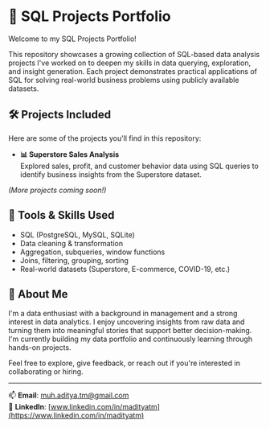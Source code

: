 # 🧠 SQL Projects Portfolio

Welcome to my SQL Projects Portfolio!

This repository showcases a growing collection of SQL-based data analysis projects I've worked on to deepen my skills in data querying, exploration, and insight generation. Each project demonstrates practical applications of SQL for solving real-world business problems using publicly available datasets.

## 🛠️ Projects Included
Here are some of the projects you'll find in this repository:

- **📊 Superstore Sales Analysis**  
  Explored sales, profit, and customer behavior data using SQL queries to identify business insights from the Superstore dataset.

*(More projects coming soon!)*

## 🧰 Tools & Skills Used
- SQL (PostgreSQL, MySQL, SQLite)
- Data cleaning & transformation
- Aggregation, subqueries, window functions
- Joins, filtering, grouping, sorting
- Real-world datasets (Superstore, E-commerce, COVID-19, etc.)

## 💼 About Me
I'm a data enthusiast with a background in management and a strong interest in data analytics. I enjoy uncovering insights from raw data and turning them into meaningful stories that support better decision-making. I'm currently building my data portfolio and continuously learning through hands-on projects.

Feel free to explore, give feedback, or reach out if you're interested in collaborating or hiring.

---

📫 **Email**: [muh.aditya.tm@gmail.com](mailto:muh.aditya.tm@gmail.com)  
🔗 **LinkedIn**: [www.linkedin.com/in/madityatm](https://www.linkedin.com/in/madityatm)
